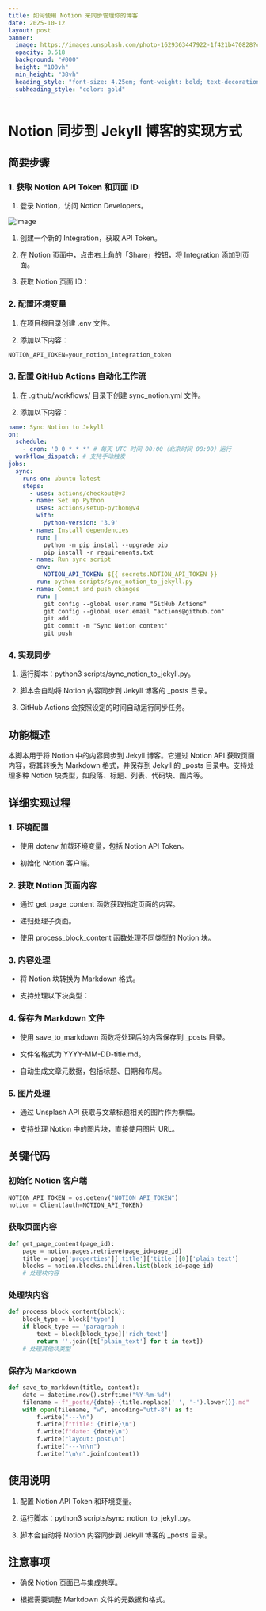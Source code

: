 ```yaml
---
title: 如何使用 Notion 来同步管理你的博客
date: 2025-10-12
layout: post
banner:
  image: https://images.unsplash.com/photo-1629363447922-1f421b470828?crop=entropy&cs=tinysrgb&fit=max&fm=jpg&ixid=M3w2OTIwMzJ8MHwxfHJhbmRvbXx8fHx8fHx8fDE3NjAyMzgxODh8&ixlib=rb-4.1.0&q=80&w=1080
  opacity: 0.618
  background: "#000"
  height: "100vh"
  min_height: "38vh"
  heading_style: "font-size: 4.25em; font-weight: bold; text-decoration: underline"
  subheading_style: "color: gold"
---
```


# Notion 同步到 Jekyll 博客的实现方式

## 简要步骤

### 1. 获取 Notion API Token 和页面 ID

1. 登录 Notion，访问 Notion Developers。

![image](https://prod-files-secure.s3.us-west-2.amazonaws.com/a7a0cc5a-89b9-4cda-8686-1fba0ca52f40/d19c1afe-dea5-4312-9333-786b0ba83054/image.png?X-Amz-Algorithm=AWS4-HMAC-SHA256&X-Amz-Content-Sha256=UNSIGNED-PAYLOAD&X-Amz-Credential=ASIAZI2LB466UBZQHZKR%2F20251012%2Fus-west-2%2Fs3%2Faws4_request&X-Amz-Date=20251012T030307Z&X-Amz-Expires=3600&X-Amz-Security-Token=IQoJb3JpZ2luX2VjEHcaCXVzLXdlc3QtMiJHMEUCIF88jAJxpSzOwlLQIaDl1yXufr557R87A5wC7G2Vj%2Bq8AiEAoJ9bGEW0c5%2BEetovN%2FwXWz7k2Ko3%2BjqB5YBUu22IFNcq%2FwMIIBAAGgw2Mzc0MjMxODM4MDUiDIULDx2Y5Jgk1uC71yrcA%2B1iOdo8Eyxj2MigQ4btk6GkHPWCZ7WvX32OkaT7OhdEy7FNjSnRVsfaQHBGZca4bW5RFB9E%2FohpVDp%2FymZ6MAGgVy%2FpKYlx0YY0mJF7RdQBjxrOi%2BlppeENHR6SJs23hNflwYR5V5eZb0kgftS6ugwYXTTLFERflVQu9o80PqvueS6Fj91GEI53SDYhqVfal0zjFdAqIrah%2FFeFk2wcXH88w%2BBww48NkFAnHtsggsbw2jzCdjJSlDMthCDHzEkamjZUh%2BsY1ANkG5Lby5AOMGPyyoZLyfczpDFWHXDTBRovxRyX4SjIvSxlz%2FttgTbqu8YT%2FSGkuK9ZmJbFAfB%2BldViyBfLC1YPsJd%2B2rck05%2ByaMFr%2BzQvC0j2xDtZRn0Wnm8hhgHfiDkjammy0NjZOyQ3s7PJmSQn4nIrLGZdBd9Jdp10A9%2BRkdH96LsvBkjimcLtbSy83AlRqRRgFHzThW2W%2FSGP72P%2Bv8IhzJR631OdMKHyqECHoYqCeQ%2BQqAuJf6Y2qGWYUfmGElgnBI9MXqfd2B4z4XuF801qJiZY3gd3QM%2FnyiCSCcEpZtIUbyL6Ozw5YYYUFzOvdGWZZBXZbp%2BD%2BukrYOI6NiN5YFojp77MCSpr6jGtZ85kUuHTMMW5q8cGOqUB9AHDW597zz5jGOWzcOjXn2ToUiAY0FYQcB%2FSwfEgOALlZvxfUhXEJnRXevegnaKkV2BjtSIpmyVq1h46wbszw2FLaM%2FAvAPkHnofCmQ4Qi%2F5zc17YMV0aFgSEnes0SRrFtY4AiX9W6erKmM7qADOOwV9WRCu0yU1xIVG6P91893gLMCuGJXc7HKaR%2FtcKb5SFla8PnzbSWYvIbdnNzhrcfoEhrqF&X-Amz-Signature=8f657dce729dc98cc3525e3056428f23108c5f3561f46a62106fe2b023620587&X-Amz-SignedHeaders=host&x-amz-checksum-mode=ENABLED&x-id=GetObject)

1. 创建一个新的 Integration，获取 API Token。

1. 在 Notion 页面中，点击右上角的「Share」按钮，将 Integration 添加到页面。

1. 获取 Notion 页面 ID：


### 2. 配置环境变量

1. 在项目根目录创建 .env 文件。

1. 添加以下内容：

```javascript
NOTION_API_TOKEN=your_notion_integration_token
```

### 3. 配置 GitHub Actions 自动化工作流

1. 在 .github/workflows/ 目录下创建 sync_notion.yml 文件。

1. 添加以下内容：

```yaml
name: Sync Notion to Jekyll
on:
  schedule:
    - cron: '0 0 * * *' # 每天 UTC 时间 00:00（北京时间 08:00）运行
  workflow_dispatch: # 支持手动触发
jobs:
  sync:
    runs-on: ubuntu-latest
    steps:
      - uses: actions/checkout@v3
      - name: Set up Python
        uses: actions/setup-python@v4
        with:
          python-version: '3.9'
      - name: Install dependencies
        run: |
          python -m pip install --upgrade pip
          pip install -r requirements.txt
      - name: Run sync script
        env:
          NOTION_API_TOKEN: ${{ secrets.NOTION_API_TOKEN }}
        run: python scripts/sync_notion_to_jekyll.py
      - name: Commit and push changes
        run: |
          git config --global user.name "GitHub Actions"
          git config --global user.email "actions@github.com"
          git add .
          git commit -m "Sync Notion content"
          git push
```

### 4. 实现同步

1. 运行脚本：python3 scripts/sync_notion_to_jekyll.py。

1. 脚本会自动将 Notion 内容同步到 Jekyll 博客的 _posts 目录。

1. GitHub Actions 会按照设定的时间自动运行同步任务。

## 功能概述

本脚本用于将 Notion 中的内容同步到 Jekyll 博客。它通过 Notion API 获取页面内容，将其转换为 Markdown 格式，并保存到 Jekyll 的 _posts 目录中。支持处理多种 Notion 块类型，如段落、标题、列表、代码块、图片等。

## 详细实现过程

### 1. 环境配置

- 使用 dotenv 加载环境变量，包括 Notion API Token。

- 初始化 Notion 客户端。

### 2. 获取 Notion 页面内容

- 通过 get_page_content 函数获取指定页面的内容。

- 递归处理子页面。

- 使用 process_block_content 函数处理不同类型的 Notion 块。

### 3. 内容处理

- 将 Notion 块转换为 Markdown 格式。

- 支持处理以下块类型：


### 4. 保存为 Markdown 文件

- 使用 save_to_markdown 函数将处理后的内容保存到 _posts 目录。

- 文件名格式为 YYYY-MM-DD-title.md。

- 自动生成文章元数据，包括标题、日期和布局。

### 5. 图片处理

- 通过 Unsplash API 获取与文章标题相关的图片作为横幅。

- 支持处理 Notion 中的图片块，直接使用图片 URL。

## 关键代码

### 初始化 Notion 客户端

```python
NOTION_API_TOKEN = os.getenv("NOTION_API_TOKEN")
notion = Client(auth=NOTION_API_TOKEN)
```

### 获取页面内容

```python
def get_page_content(page_id):
    page = notion.pages.retrieve(page_id=page_id)
    title = page['properties']['title']['title'][0]['plain_text']
    blocks = notion.blocks.children.list(block_id=page_id)
    # 处理块内容
```

### 处理块内容

```python
def process_block_content(block):
    block_type = block['type']
    if block_type == 'paragraph':
        text = block[block_type]['rich_text']
        return ''.join([t['plain_text'] for t in text])
    # 处理其他块类型
```

### 保存为 Markdown

```python
def save_to_markdown(title, content):
    date = datetime.now().strftime("%Y-%m-%d")
    filename = f"_posts/{date}-{title.replace(' ', '-').lower()}.md"
    with open(filename, "w", encoding="utf-8") as f:
        f.write("---\n")
        f.write(f"title: {title}\n")
        f.write(f"date: {date}\n")
        f.write("layout: post\n")
        f.write("---\n\n")
        f.write("\n\n".join(content))
```

## 使用说明

1. 配置 Notion API Token 和环境变量。

1. 运行脚本：python3 scripts/sync_notion_to_jekyll.py。

1. 脚本会自动将 Notion 内容同步到 Jekyll 博客的 _posts 目录。

## 注意事项

- 确保 Notion 页面已与集成共享。

- 根据需要调整 Markdown 文件的元数据和格式。